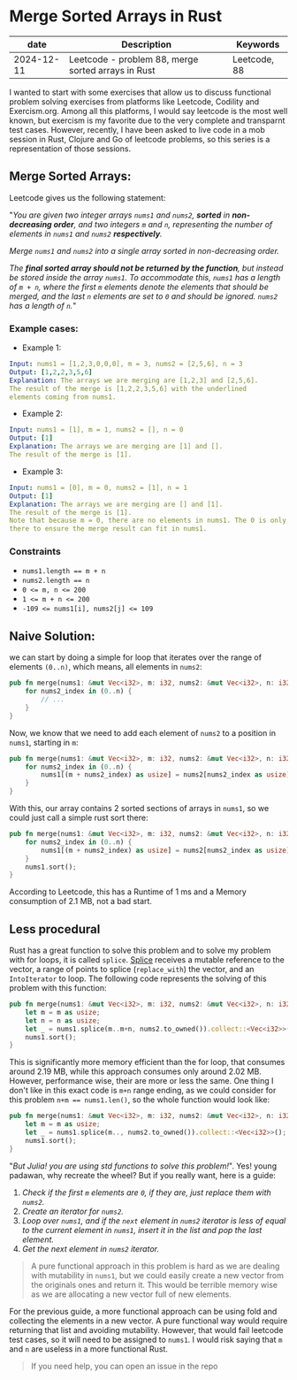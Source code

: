 # Merge Sorted Arrays in Rust

|date | Description | Keywords |
|--------- |--------------------------------------------------- |----------- |
|2024-12-11| Leetcode - problem 88, merge sorted arrays in Rust |Leetcode, 88|

I wanted to start with some exercises that allow us to discuss functional problem solving exercises from platforms like Leetcode, Codility and Exercism.org. Among all this platforms, I would say leetcode is the most well known, but exercism is my favorite due to the very complete and transparnt test cases. However, recently, I have been asked to live code in a mob session in Rust, Clojure and Go of leetcode problems, so this series is a representation of those sessions.

## Merge Sorted Arrays:

Leetcode gives us the following statement:

"_You are given two integer arrays `nums1` and `nums2`, **sorted** in **non-decreasing order**, and two integers `m` and `n`, representing the number of elements in `nums1` and `nums2` **respectively**._

_Merge `nums1` and `nums2` into a single array sorted in non-decreasing order._
 
_The **final sorted array should not be returned by the function**, but instead be stored inside the array `nums1`. To accommodate this, `nums1` has a length of `m + n`, where the first `m` elements denote the elements that should be merged, and the last `n` elements are set to `0` and should be ignored. `nums2` has a length of `n`._"

### Example cases:

* Example 1:

```yaml
Input: nums1 = [1,2,3,0,0,0], m = 3, nums2 = [2,5,6], n = 3
Output: [1,2,2,3,5,6]
Explanation: The arrays we are merging are [1,2,3] and [2,5,6].
The result of the merge is [1,2,2,3,5,6] with the underlined 
elements coming from nums1.
```


* Example 2:

```yaml
Input: nums1 = [1], m = 1, nums2 = [], n = 0
Output: [1]
Explanation: The arrays we are merging are [1] and [].
The result of the merge is [1].
```

* Example 3:

```yaml
Input: nums1 = [0], m = 0, nums2 = [1], n = 1
Output: [1]
Explanation: The arrays we are merging are [] and [1].
The result of the merge is [1].
Note that because m = 0, there are no elements in nums1. The 0 is only
there to ensure the merge result can fit in nums1.
```


### Constraints

* `nums1.length == m + n`
* `nums2.length == n`
* `0 <= m, n <= 200`
* `1 <= m + n <= 200`
* `-109 <= nums1[i], nums2[j] <= 109`

## Naive Solution:

we can start by doing a simple for loop that iterates over the range of elements `(0..n)`, which means, all elements in `nums2`:


```rust
pub fn merge(nums1: &mut Vec<i32>, m: i32, nums2: &mut Vec<i32>, n: i32) {
    for nums2_index in (0..n) {
        // ...
    }
}
```

Now, we know that we need to add each element of `nums2` to a position in `nums1`, starting in `m`:


```rust
pub fn merge(nums1: &mut Vec<i32>, m: i32, nums2: &mut Vec<i32>, n: i32) {
    for nums2_index in (0..n) {
        nums1[(m + nums2_index) as usize] = nums2[nums2_index as usize];
    }
}
```

With this, our array contains 2 sorted sections of arrays in `nums1`, so we could just call a simple rust sort there:


```rust
pub fn merge(nums1: &mut Vec<i32>, m: i32, nums2: &mut Vec<i32>, n: i32) {
    for nums2_index in (0..n) {
        nums1[(m + nums2_index) as usize] = nums2[nums2_index as usize];
    }
    nums1.sort();
}
```

According to Leetcode, this has a Runtime of 1 ms and a Memory consumption of 2.1 MB, not a bad start.

## Less procedural

Rust has a great function to solve this problem and to solve my problem with for loops, it is called `splice`. [Splice](https://doc.rust-lang.org/std/vec/struct.Vec.html#method.splice) receives a mutable reference to the vector, a range of points to splice (`replace_with`) the vector, and an `IntoIterator` to loop. The following code represents the solving of this problem with this function: 


```rust
pub fn merge(nums1: &mut Vec<i32>, m: i32, nums2: &mut Vec<i32>, n: i32) {
    let m = m as usize;
    let n = n as usize;
    let _ = nums1.splice(m..m+n, nums2.to_owned()).collect::<Vec<i32>>();
    nums1.sort();
}
```

This is significantly more memory efficient than the for loop, that consumes around 2.19 MB, while this approach consumes only around 2.02 MB. However, performance wise, their are more or less the same. One thing I don't like in this exact code is `m+n` range ending, as we could consider for this problem `n+m == nums1.len()`, so the whole function would look like:


```rust
pub fn merge(nums1: &mut Vec<i32>, m: i32, nums2: &mut Vec<i32>, n: i32) {
    let m = m as usize;
    let _ = nums1.splice(m.., nums2.to_owned()).collect::<Vec<i32>>();
    nums1.sort();
}
```

"_But Julia! you are using std functions to solve this problem!_". Yes! young padawan, why recreate the wheel? But if you really want, here is a guide:

1. _Check if the first `m` elements are `0`, if they are, just replace them with `nums2`._
2. _Create an iterator for `nums2`._
3. _Loop over `nums1`, and if the `next` element in `nums2` iterator is less of equal to the current element in `nums1`, insert it in the list and pop the last element._
4. _Get the next element in `nums2` iterator._

> A pure functional approach in this problem is hard as we are dealing with mutability in `nums1`, but we could easily create a new vector from the originals ones and return it. This would be terrible memory wise as we are allocating a new vector full of new elements.

For the previous guide, a more functional approach can be using fold and collecting the elements in a new vector. A pure functional way would require returning that list and avoiding mutability. However, that would fail leetcode test cases, so it will need to be assigned to `nums1`. I would risk saying that `m` and  `n` are useless in a more functional Rust.

> If you need help, you can open an issue in the repo
